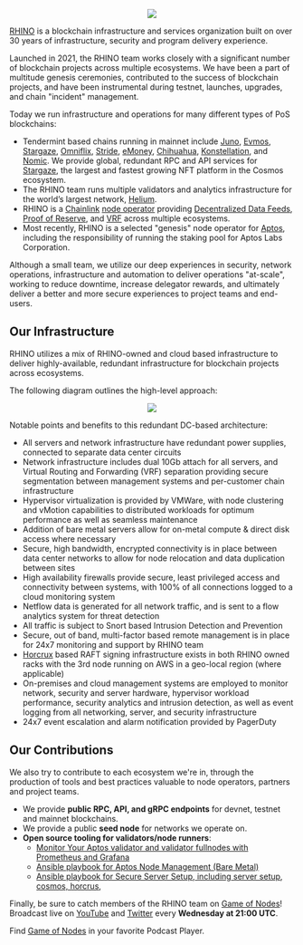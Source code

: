 <p align="center">
  <img src="https://grabup.teamhim.com/eudemonics-nipponize-tearproof-hyponoia.png" />
</p>

[RHINO](https://rhinostake.com) is a blockchain infrastructure and services organization built on over 30 years of infrastructure, security and program delivery experience.

Launched in 2021, the RHINO team works closely with a significant number of blockchain projects across multiple ecosystems. We have been a part of multitude genesis ceremonies, contributed to the success of blockchain projects, and have been instrumental during testnet, launches, upgrades, and chain "incident" management.

Today we run infrastructure and operations for many different types of PoS blockchains:

- Tendermint based chains running in mainnet include [Juno](https://www.mintscan.io/juno/validators/junovaloper166r5ylkp70xe0ysq2hjxn26m4q9vfn8q3lv46c), [Evmos](https://www.mintscan.io/evmos/validators/evmosvaloper1vrruadnv4glvjze923m9rjaq96fyzks6egmspz), [Stargaze](https://www.mintscan.io/stargaze/validators/starsvaloper1xru87608vdps23q4s79006lcsm0tfxcl4juuy5), [Omniflix](https://www.mintscan.io/omniflix/validators/omniflixvaloper1kwrz43n3u7ha6a4k6rndxdw3rt2rw6us2jqet2), [Stride](https://www.mintscan.io/stride/validators/stridevaloper1x6vpftuzdy44uxpsumhr8sxyapth8nf5crq6sy), [eMoney](https://www.mintscan.io/emoney/validators/emoneyvaloper1ght4t8sf4xv4eyma2su7evvdfcx0w89kaphfnk), [Chihuahua](https://www.mintscan.io/chihuahua/validators/chihuahuavaloper14wgwtldstxfp93tcvgkdulpje3mn5u2pum7xsl), [Konstellation](https://www.mintscan.io/konstellation/validators/darcvaloper1zta4mcnrn08a0wwwku7wxsef3y2rv8zqwr0mg0), and [Nomic](https://app.nomic.io/#/staking). We provide global, redundant RPC and API services for [Stargaze](https://www.stargaze.zone/), the largest and fastest growing NFT platform in the Cosmos ecosystem.
- The RHINO team runs multiple validators and analytics infrastructure for the world’s largest network, [Helium](https://www.helium.com/).
- RHINO is a [Chainlink](https://chain.link/) [node operator](https://market.link/nodes/RHINO) providing [Decentralized Data Feeds](https://chain.link/data-feeds), [Proof of Reserve](https://chain.link/proof-of-reserve), and [VRF](https://chain.link/vrf) across multiple ecosystems.
- Most recently, RHINO is a selected "genesis" node operator for [Aptos](https://aptoslabs.com/), including the responsibility of running the staking pool for Aptos Labs Corporation.

Although a small team, we utilize our deep experiences in security, network operations, infrastructure and automation to deliver operations "at-scale", working to reduce downtime, increase delegator rewards, and ultimately deliver a better and more secure experiences to project teams and end-users.

## Our Infrastructure

RHINO utilizes a mix of RHINO-owned and cloud based infrastructure to deliver highly-available, redundant infrastructure for blockchain projects across ecosystems.

The following diagram outlines the high-level approach:

<p align="center">
  <img src="https://grabup.teamhim.com/achievement-precedentable-greekery-meschantly.png" />
</p>

Notable points and benefits to this redundant DC-based architecture:

- All servers and network infrastructure have redundant power supplies, connected to separate data center circuits
- Network infrastructure includes dual 10Gb attach for all servers, and Virtual Routing and Forwarding (VRF) separation providing secure segmentation between management systems and per-customer chain infrastructure
- Hypervisor virtualization is provided by VMWare, with node clustering and vMotion capabilities to distributed workloads for optimum performance as well as seamless maintenance
- Addition of bare metal servers allow for on-metal compute & direct disk access where necessary
- Secure, high bandwidth, encrypted connectivity is in place between data center networks to allow for node relocation and data duplication between sites
- High availability firewalls provide secure, least privileged access and connectivity between systems, with 100% of all connections logged to a cloud monitoring system
- Netflow data is generated for all network traffic, and is sent to a flow analytics system for threat detection
- All traffic is subject to Snort based Intrusion Detection and Prevention
- Secure, out of band, multi-factor based remote management is in place for 24x7 monitoring and support by RHINO team
- [Horcrux](https://github.com/strangelove-ventures/horcrux) based RAFT signing infrastructure exists in both RHINO owned racks with the 3rd node running on AWS in a geo-local region (where applicable)
- On-premises and cloud management systems are employed to monitor network, security and server hardware, hypervisor workload performance, security analytics and intrusion detection, as well as event logging from all networking, server, and security infrastructure
- 24x7 event escalation and alarm notification provided by PagerDuty

## Our Contributions

We also try to contribute to each ecosystem we're in, through the production of tools and best practices valuable to node operators, partners and project teams.

- We provide **public RPC, API, and gRPC endpoints** for devnet, testnet and mainnet blockchains.
- We provide a public **seed node** for networks we operate on.
- **Open source tooling for validators/node runners**:
  - [Monitor Your Aptos validator and validator fullnodes with Prometheus and Grafana](https://github.com/RhinoStake/aptos_monitoring)
  - [Ansible playbook for Aptos Node Management (Bare Metal)](https://github.com/RhinoStake/ansible-aptos)
  - [Ansible playbook for Secure Server Setup, including server setup, cosmos, horcrus, ](https://github.com/RhinoStake/secure-server-setup-ansible)

Finally, be sure to catch members of the RHINO team on [Game of Nodes](https://twitter.com/gameofnodes_)! Broadcast live on [YouTube](https://www.youtube.com/channel/UCWsyvi27z0i2bmOyBw1MAKA/videos?reload=9) and [Twitter](https://twitter.com/gameofnodes_) every **Wednesday at 21:00 UTC**.

Find [Game of Nodes](https://rss.com/podcasts/game-of-nodes/) in your favorite Podcast Player.

